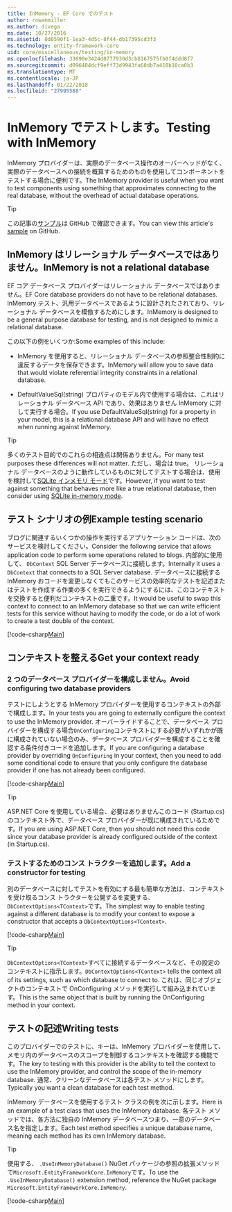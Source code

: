 ```yaml
---
title: InMemory - EF Core でのテスト
author: rowanmiller
ms.author: divega
ms.date: 10/27/2016
ms.assetid: 0d0590f1-1ea3-4d5c-8f44-db17395cd3f3
ms.technology: entity-framework-core
uid: core/miscellaneous/testing/in-memory
ms.openlocfilehash: 33690e3424d0777930d3cb8167575fb0f4ddd8f7
ms.sourcegitcommit: d096484dcf9eff73d9943fa60db7a418b10ca0b3
ms.translationtype: MT
ms.contentlocale: ja-JP
ms.lasthandoff: 01/22/2018
ms.locfileid: "27995588"
---
```

# <a name="testing-with-inmemory"></a><span data-ttu-id="2f42e-102">InMemory でテストします。</span><span class="sxs-lookup"><span data-stu-id="2f42e-102">Testing with InMemory</span></span>

<span data-ttu-id="2f42e-103">InMemory プロバイダーは、実際のデータベース操作のオーバーヘッドがなく、実際のデータベースへの接続を概算するためのものを使用してコンポーネントをテストする場合に便利です。</span><span class="sxs-lookup"><span data-stu-id="2f42e-103">The InMemory provider is useful when you want to test components using something that approximates connecting to the real database, without the overhead of actual database operations.</span></span>

> [!TIP]  
> <span data-ttu-id="2f42e-104">この記事の[サンプル](https://github.com/aspnet/EntityFramework.Docs/tree/master/samples/core/Miscellaneous/Testing)は GitHub で確認できます。</span><span class="sxs-lookup"><span data-stu-id="2f42e-104">You can view this article's [sample](https://github.com/aspnet/EntityFramework.Docs/tree/master/samples/core/Miscellaneous/Testing) on GitHub.</span></span>

## <a name="inmemory-is-not-a-relational-database"></a><span data-ttu-id="2f42e-105">InMemory はリレーショナル データベースではありません。</span><span class="sxs-lookup"><span data-stu-id="2f42e-105">InMemory is not a relational database</span></span>

<span data-ttu-id="2f42e-106">EF コア データベース プロバイダーはリレーショナル データベースではありません。</span><span class="sxs-lookup"><span data-stu-id="2f42e-106">EF Core database providers do not have to be relational databases.</span></span> <span data-ttu-id="2f42e-107">InMemory テスト、汎用データベースであるように設計されたされており、リレーショナル データベースを模倣するためにします。</span><span class="sxs-lookup"><span data-stu-id="2f42e-107">InMemory is designed to be a general purpose database for testing, and is not designed to mimic a relational database.</span></span>

<span data-ttu-id="2f42e-108">この以下の例をいくつか:</span><span class="sxs-lookup"><span data-stu-id="2f42e-108">Some examples of this include:</span></span>
* <span data-ttu-id="2f42e-109">InMemory を使用すると、リレーショナル データベースの参照整合性制約に違反するデータを保存できます。</span><span class="sxs-lookup"><span data-stu-id="2f42e-109">InMemory will allow you to save data that would violate referential integrity constraints in a relational database.</span></span>

* <span data-ttu-id="2f42e-110">DefaultValueSql(string) プロパティのモデル内で使用する場合は、これはリレーショナル データベース API であり、効果はありません InMemory に対して実行する場合。</span><span class="sxs-lookup"><span data-stu-id="2f42e-110">If you use DefaultValueSql(string) for a property in your model, this is a relational database API and will have no effect when running against InMemory.</span></span>

> [!TIP]  
> <span data-ttu-id="2f42e-111">多くのテスト目的でのこれらの相違点は関係ありません。</span><span class="sxs-lookup"><span data-stu-id="2f42e-111">For many test purposes these differences will not matter.</span></span> <span data-ttu-id="2f42e-112">ただし、場合は true。 リレーショナル データベースのように動作しているものに対してテストする場合は、使用を検討して[SQLite インメモリ モード](sqlite.md)です。</span><span class="sxs-lookup"><span data-stu-id="2f42e-112">However, if you want to test against something that behaves more like a true relational database, then consider using [SQLite in-memory mode](sqlite.md).</span></span>

## <a name="example-testing-scenario"></a><span data-ttu-id="2f42e-113">テスト シナリオの例</span><span class="sxs-lookup"><span data-stu-id="2f42e-113">Example testing scenario</span></span>

<span data-ttu-id="2f42e-114">ブログに関連するいくつかの操作を実行するアプリケーション コードは、次のサービスを検討してください。</span><span class="sxs-lookup"><span data-stu-id="2f42e-114">Consider the following service that allows application code to perform some operations related to blogs.</span></span> <span data-ttu-id="2f42e-115">内部的に使用して、 `DbContext` SQL Server データベースに接続します。</span><span class="sxs-lookup"><span data-stu-id="2f42e-115">Internally it uses a `DbContext` that connects to a SQL Server database.</span></span> <span data-ttu-id="2f42e-116">データベースに接続する InMemory おコードを変更しなくてもこのサービスの効率的なテストを記述またはテストを作成する作業の多くを実行できるようにするには、このコンテキストを交換すると便利だコンテキストの二重です。</span><span class="sxs-lookup"><span data-stu-id="2f42e-116">It would be useful to swap this context to connect to an InMemory database so that we can write efficient tests for this service without having to modify the code, or do a lot of work to create a test double of the context.</span></span>

[!code-csharp[Main](../../../../samples/core/Miscellaneous/Testing/BusinessLogic/BlogService.cs)]

## <a name="get-your-context-ready"></a><span data-ttu-id="2f42e-117">コンテキストを整える</span><span class="sxs-lookup"><span data-stu-id="2f42e-117">Get your context ready</span></span>

### <a name="avoid-configuring-two-database-providers"></a><span data-ttu-id="2f42e-118">2 つのデータベース プロバイダーを構成しません。</span><span class="sxs-lookup"><span data-stu-id="2f42e-118">Avoid configuring two database providers</span></span>

<span data-ttu-id="2f42e-119">テストにしようとする InMemory プロバイダーを使用するコンテキストの外部で構成します。</span><span class="sxs-lookup"><span data-stu-id="2f42e-119">In your tests you are going to externally configure the context to use the InMemory provider.</span></span> <span data-ttu-id="2f42e-120">オーバーライドすることで、データベース プロバイダーを構成する場合`OnConfiguring`コンテキストにする必要がいずれかが既に構成されていない場合のみ、データベース プロバイダーを構成することを確認する条件付きコードを追加します。</span><span class="sxs-lookup"><span data-stu-id="2f42e-120">If you are configuring a database provider by overriding `OnConfiguring` in your context, then you need to add some conditional code to ensure that you only configure the database provider if one has not already been configured.</span></span>

[!code-csharp[Main](../../../../samples/core/Miscellaneous/Testing/BusinessLogic/BloggingContext.cs#OnConfiguring)]

> [!TIP]  
> <span data-ttu-id="2f42e-121">ASP.NET Core を使用している場合、必要はありませんこのコード (Startup.cs) のコンテキスト外で、データベース プロバイダーが既に構成されているためです。</span><span class="sxs-lookup"><span data-stu-id="2f42e-121">If you are using ASP.NET Core, then you should not need this code since your database provider is already configured outside of the context (in Startup.cs).</span></span>

### <a name="add-a-constructor-for-testing"></a><span data-ttu-id="2f42e-122">テストするためのコンス トラクターを追加します。</span><span class="sxs-lookup"><span data-stu-id="2f42e-122">Add a constructor for testing</span></span>

<span data-ttu-id="2f42e-123">別のデータベースに対してテストを有効にする最も簡単な方法は、コンテキストを受け取るコンス トラクターを公開するを変更する、`DbContextOptions<TContext>`です。</span><span class="sxs-lookup"><span data-stu-id="2f42e-123">The simplest way to enable testing against a different database is to modify your context to expose a constructor that accepts a `DbContextOptions<TContext>`.</span></span>

[!code-csharp[Main](../../../../samples/core/Miscellaneous/Testing/BusinessLogic/BloggingContext.cs#Constructors)]

> [!TIP]  
> <span data-ttu-id="2f42e-124">`DbContextOptions<TContext>`すべてに接続するデータベースなど、その設定のコンテキストに指示します。</span><span class="sxs-lookup"><span data-stu-id="2f42e-124">`DbContextOptions<TContext>` tells the context all of its settings, such as which database to connect to.</span></span> <span data-ttu-id="2f42e-125">これは、同じオブジェクトのコンテキストで OnConfiguring メソッドを実行して組み込まれています。</span><span class="sxs-lookup"><span data-stu-id="2f42e-125">This is the same object that is built by running the OnConfiguring method in your context.</span></span>

## <a name="writing-tests"></a><span data-ttu-id="2f42e-126">テストの記述</span><span class="sxs-lookup"><span data-stu-id="2f42e-126">Writing tests</span></span>

<span data-ttu-id="2f42e-127">このプロバイダーでのテストに、キーは、InMemory プロバイダーを使用して、メモリ内のデータベースのスコープを制御するコンテキストを確認する機能です。</span><span class="sxs-lookup"><span data-stu-id="2f42e-127">The key to testing with this provider is the ability to tell the context to use the InMemory provider, and control the scope of the in-memory database.</span></span> <span data-ttu-id="2f42e-128">通常、クリーンなデータベースは各テスト メソッドにします。</span><span class="sxs-lookup"><span data-stu-id="2f42e-128">Typically you want a clean database for each test method.</span></span>

<span data-ttu-id="2f42e-129">InMemory データベースを使用するテスト クラスの例を次に示します。</span><span class="sxs-lookup"><span data-stu-id="2f42e-129">Here is an example of a test class that uses the InMemory database.</span></span> <span data-ttu-id="2f42e-130">各テスト メソッドでは、各方法に独自の InMemory データベースつまり、一意のデータベース名を指定します。</span><span class="sxs-lookup"><span data-stu-id="2f42e-130">Each test method specifies a unique database name, meaning each method has its own InMemory database.</span></span>

>[!TIP]
> <span data-ttu-id="2f42e-131">使用する、 `.UseInMemoryDatabase()` NuGet パッケージの参照の拡張メソッドで`Microsoft.EntityFrameworkCore.InMemory`です。</span><span class="sxs-lookup"><span data-stu-id="2f42e-131">To use the `.UseInMemoryDatabase()` extension method, reference the NuGet package `Microsoft.EntityFrameworkCore.InMemory`.</span></span>

[!code-csharp[Main](../../../../samples/core/Miscellaneous/Testing/TestProject/InMemory/BlogServiceTests.cs)]
